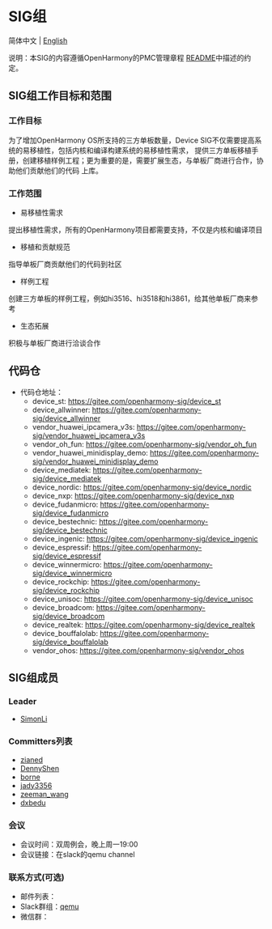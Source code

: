 # SIG组
简体中文 | [English](./sig_driver.md)

说明：本SIG的内容遵循OpenHarmony的PMC管理章程 [README](/zh/pmc.md)中描述的约定。

## SIG组工作目标和范围

### 工作目标
为了增加OpenHarmony OS所支持的三方单板数量，Device SIG不仅需要提高系统的易移植性，包括内核和编译构建系统的易移植性需求，
提供三方单板移植手册，创建移植样例工程；更为重要的是，需要扩展生态，与单板厂商进行合作，协助他们贡献他们的代码
上库。

### 工作范围

- 易移植性需求

提出移植性需求，所有的OpenHarmony项目都需要支持，不仅是内核和编译项目

- 移植和贡献规范

指导单板厂商贡献他们的代码到社区

- 样例工程

创建三方单板的样例工程，例如hi3516、hi3518和hi3861，给其他单板厂商来参考

- 生态拓展

积极与单板厂商进行洽谈合作

## 代码仓
- 代码仓地址：
  - device_st: https://gitee.com/openharmony-sig/device_st
  - device_allwinner: https://gitee.com/openharmony-sig/device_allwinner
  - vendor_huawei_ipcamera_v3s: https://gitee.com/openharmony-sig/vendor_huawei_ipcamera_v3s
  - vendor_oh_fun: https://gitee.com/openharmony-sig/vendor_oh_fun
  - vendor_huawei_minidisplay_demo: https://gitee.com/openharmony-sig/vendor_huawei_minidisplay_demo
  - device_mediatek: https://gitee.com/openharmony-sig/device_mediatek
  - device_nordic: https://gitee.com/openharmony-sig/device_nordic
  - device_nxp: https://gitee.com/openharmony-sig/device_nxp
  - device_fudanmicro: https://gitee.com/openharmony-sig/device_fudanmicro
  - device_bestechnic: https://gitee.com/openharmony-sig/device_bestechnic
  - device_ingenic: https://gitee.com/openharmony-sig/device_ingenic
  - device_espressif: https://gitee.com/openharmony-sig/device_espressif
  - device_winnermicro: https://gitee.com/openharmony-sig/device_winnermicro
  - device_rockchip: https://gitee.com/openharmony-sig/device_rockchip
  - device_unisoc: https://gitee.com/openharmony-sig/device_unisoc
  - device_broadcom: https://gitee.com/openharmony-sig/device_broadcom
  - device_realtek: https://gitee.com/openharmony-sig/device_realtek
  - device_bouffalolab: https://gitee.com/openharmony-sig/device_bouffalolab
  - vendor_ohos: https://gitee.com/openharmony-sig/vendor_ohos

## SIG组成员

### Leader
- [SimonLi](https://gitee.com/kkup180)

### Committers列表
- [zianed](https://gitee.com/zianed)
- [DennyShen](https://gitee.com/DennyShen)
- [borne](https://gitee.com/borne)
- [jady3356](https://gitee.com/taiyipei)
- [zeeman_wang](https://gitee.com/zeeman_wang)
- [dxbedu](https://gitee.com/dxbedu)

### 会议
 - 会议时间：双周例会，晚上周一19:00
 - 会议链接：在slack的qemu channel

### 联系方式(可选)

- 邮件列表：
- Slack群组：[qemu](https://openharmonyworkspace.slack.com/archives/C01G1DEHLR5)
- 微信群：
